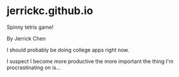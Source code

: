 jerrickc.github.io
==================
Spinny tetris game!

By Jerrick Chen

I should probably be doing college apps right now.

I suspect I become more productive the more important the thing I'm procrastinating on is...
